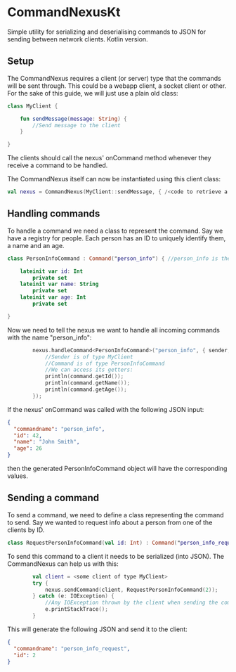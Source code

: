 # CommandNexusKt
Simple utility for serializing and deserialising commands to JSON for sending between network clients. Kotlin version.

## Setup
The CommandNexus requires a client (or server) type that the commands will be sent through. This could be a webapp client, a socket client or other.
For the sake of this guide, we will just use a plain old class:
```kotlin
class MyClient {

    fun sendMessage(message: String) {
        //Send message to the client
    }

}
```
The clients should call the nexus' onCommand method whenever they receive a command to be handled.

The CommandNexus itself can now be instantiated using this client class:
```kotlin
val nexus = CommandNexus(MyClient::sendMessage, { /<code to retrieve a Sequence of all clients> })
```

## Handling commands
To handle a command we need a class to represent the command. Say we have a registry for people. Each person has an ID to uniquely identify them, a name and an age.
```kotlin
class PersonInfoCommand : Command("person_info") { //person_info is the command name

    lateinit var id: Int
        private set
    lateinit var name: String
        private set
    lateinit var age: Int
        private set

}
```
Now we need to tell the nexus we want to handle all incoming commands with the name "person_info":
```kotlin
        nexus.handleCommand<PersonInfoCommand>("person_info", { sender, command -> 
            //Sender is of type MyClient
            //Command is of type PersonInfoCommand
            //We can access its getters:
            println(command.getId());
            println(command.getName());
            println(command.getAge());
        });
```
If the nexus' onCommand was called with the following JSON input:
```json
{
  "commandname": "person_info",
  "id": 42,
  "name": "John Smith",
  "age": 26
}
```
then the generated PersonInfoCommand object will have the corresponding values.

## Sending a command
To send a command, we need to define a class representing the command to send. Say we wanted to request info about a person from one of the clients by ID.
```kotlin
class RequestPersonInfoCommand(val id: Int) : Command("person_info_request") //person_info_request is the command name
```

To send this command to a client it needs to be serialized (into JSON). The CommandNexus can help us with this:
```kotlin
        val client = <some client of type MyClient>
        try {
            nexus.sendCommand(client, RequestPersonInfoCommand(2));
        } catch (e: IOException) {
            //Any IOException thrown by the client when sending the command can be handled here (or not, because this is kotlin)
            e.printStackTrace();
        }
```
This will generate the following JSON and send it to the client:
```json
{
  "commandname": "person_info_request",
  "id": 2
}
```
